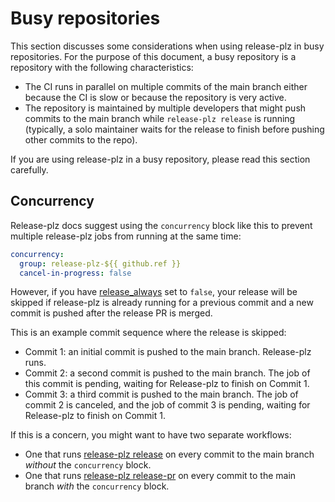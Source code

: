 # Busy repositories

This section discusses some considerations when using release-plz in busy repositories.
For the purpose of this document, a busy repository is a repository with the following characteristics:

- The CI runs in parallel on multiple commits of the main branch
  either because the CI is slow or because the repository is very active.
- The repository is maintained by multiple developers that might
  push commits to the main branch while `release-plz release` is running (typically, a solo maintainer
  waits for the release to finish before pushing other commits to the repo).

If you are using release-plz in a busy repository, please read this section carefully.

## Concurrency

Release-plz docs suggest using the `concurrency` block like this to prevent multiple release-plz jobs from running at the same time:

```yaml
concurrency:
  group: release-plz-${{ github.ref }}
  cancel-in-progress: false
```

However, if you have [release_always](../config.md#the-release_always-field) set to `false`, your release will be skipped
if release-plz is already running for a previous commit and a new commit is pushed after the release PR is merged.

This is an example commit sequence where the release is skipped:

- Commit 1: an initial commit is pushed to the main branch. Release-plz runs.
- Commit 2: a second commit is pushed to the main branch. The job of this commit is pending,
  waiting for Release-plz to finish on Commit 1.
- Commit 3: a third commit is pushed to the main branch. The job of commit 2 is canceled,
  and the job of commit 3 is pending, waiting for Release-plz to finish on Commit 1.

If this is a concern, you might want to have two separate workflows:

- One that runs [release-plz release](../github/quickstart.md#example-release-only) on every commit to the main branch
  *without* the `concurrency` block.
- One that runs [release-plz release-pr](../github/quickstart.md#example-release-pr-only)
  on every commit to the main branch *with* the `concurrency` block.
